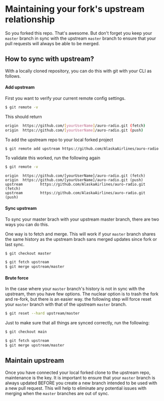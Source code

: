 # Maintaining your fork's upstream relationship

So you forked this repo. That's awesome. But don't forget you keep your `master` branch in sync with the upstream `master` branch to ensure that your pull requests will always be able to be merged.

## How to sync with upstream?

With a locally cloned repository, you can do this with git with your CLI as follows.

#### Add upstream

First you want to verify your current remote config settings.

```bash
$ git remote -v
```

This should return

```bash
origin  https://github.com/[yourUserName]/auro-radio.git (fetch)
origin  https://github.com/[yourUserName]/auro-radio.git (push)
```

To add the upstream repo to your local forked project

```bash
$ git remote add upstream https://github.com/AlaskaAirlines/auro-radio.git
```

To validate this worked, run the following again

```bash
$ git remote -v
```

```
origin  https://github.com/[yourUserName]/auro-radio.git (fetch)
origin  https://github.com/[yourUserName]/auro-radio.git (push)
upstream        https://github.com/AlaskaAirlines/auro-radio.git (fetch)
upstream        https://github.com/AlaskaAirlines/auro-radio.git (push)
```

#### Sync upstream

To sync your master brach with your upstream master branch, there are two ways you can do this.

One way is to fetch and merge. This will work if your `master` branch shares the same history as the upstream brach sans merged updates since fork or last sync.

```bash
$ git checkout master

$ git fetch upstream
$ git merge upstream/master
```

#### Brute force

In the case where your `master` branch's history is not in sync with the upstream, then you have few options. The nuclear option is to trash the fork and re-fork, but there is an easier way. the following step will force reset your `master` branch with that of the upstream `master` branch.

```bash
$ git reset --hard upstream/master
```

Just to make sure that all things are synced correctly, run the following:

```bash
$ git checkout main

$ git fetch upstream
$ git merge upstream/master
```

## Maintain upstream

Once you have connected your local forked clone to the upstream repo, maintenance is the key. It is important to ensure that your `master` branch is always updated BEFORE you create a new branch intended to be used with a new pull request. This will help to eliminate any potential issues with merging when the `master` branches are out of sync.
